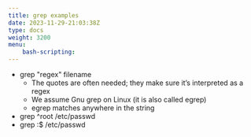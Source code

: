```yaml
---
title: grep examples
date: 2023-11-29-21:03:38Z
type: docs 
weight: 3200
menu: 
    bash-scripting:
---
```



* grep "regex" filename
  * The quotes are often needed; they make sure it’s interpreted as a regex
  * We assume Gnu grep on Linux (it is also called egrep)
  * egrep matches anywhere in the string
* grep ^root /etc/passwd
* grep :$ /etc/passwd

